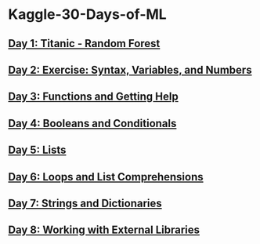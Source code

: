# Kaggle-30-Days-of-ML

## [Day 1: Titanic - Random Forest](./Day-1)

## [Day 2: Exercise: Syntax, Variables, and Numbers](./Day-2)

## [Day 3: Functions and Getting Help](./Day-3)

## [Day 4: Booleans and Conditionals](./Day-4)

## [Day 5: Lists](./Day-5)

## [Day 6: Loops and List Comprehensions](./Day-6)

## [Day 7: Strings and Dictionaries](./Day-7)

## [Day 8: Working with External Libraries](./Day-8)